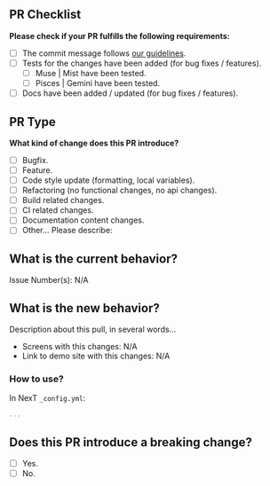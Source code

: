 <!-- ATTENTION!

1. Please, write pulls readme in English. Not all contributors/collaborators know Chinese language and Google translate can't always give true translates on issues. Thanks!

2. If your pull is short and simple, recommended to use "Usual pull template".
   If your pull is big and include many separated changes, recommended to use "BIG pull template".

3. Always remember what NexT include 4 schemes. And if on one of them all worked fine after changes, on another scheme this changes can be broken. Muse and Mist have similar structure, but Pisces is very difference from them. Gemini is a mirror of Pisces with some styles and layouts remakes. So, please, make the tests at least on two schemes (Muse or Mist and Pisces or Gemini).
-->

<!-- Usual pull template -->

## PR Checklist
**Please check if your PR fulfills the following requirements:**

- [ ] The commit message follows [our guidelines](https://github.com/iissnan/hexo-theme-next/blob/master/.github/CONTRIBUTING.md).
- [ ] Tests for the changes have been added (for bug fixes / features).
   - [ ] Muse | Mist have been tested.
   - [ ] Pisces | Gemini have been tested.
- [ ] Docs have been added / updated (for bug fixes / features).

## PR Type
**What kind of change does this PR introduce?**  <!-- (Check one with "x") -->

- [ ] Bugfix.
- [ ] Feature.
- [ ] Code style update (formatting, local variables).
- [ ] Refactoring (no functional changes, no api changes).
- [ ] Build related changes.
- [ ] CI related changes.
- [ ] Documentation content changes.
- [ ] Other... Please describe:

## What is the current behavior?
<!-- Please describe the current behavior that you are modifying, or link to a relevant issue. -->

Issue Number(s): N/A

## What is the new behavior?
Description about this pull, in several words...

* Screens with this changes: N/A
* Link to demo site with this changes: N/A

### How to use?
In NexT `_config.yml`:
```yml
...
```

## Does this PR introduce a breaking change?
- [ ] Yes.
- [ ] No.

<!-- If this PR contains a breaking change, please describe the impact and migration path for existing applications below. -->

<!-- BIG pull template -->
<!-- 
1. xxxxxxx - commit link on modified file. Just copy this below your pull request readme.
2. You can paste any image directly from your clipboard. Just press **Print Scr** and paste it into pull readme - link on image will generate and paste automaticly.
-->
<!--
## PART X. Title of fixes and/or enhancements.
Short description in several words here.

Issue Number(s): #xxxx.

### Files modified:
1.	Short description of modified file [1].			xxxxxxx
2.	Short description of modified file [2].			xxxxxxx
3.	Short description of modified file [3].			xxxxxxx

### Global code changes:
* ADD: `newFunction` in `utils.js`.
* DEL: `oldFunction` from `utils.js`

### How it looks?
![image](https://user-images.githubusercontent.com/xxxxxxxx/xxxxxxxx-xxxxxxxx-xxxx-xxxx-xxxx-xxxxxxxxxxx.png)

Live demo [here](http://site.com/).

### How to use?
In Next `_config.yml`:
```yml
...
```
-->
